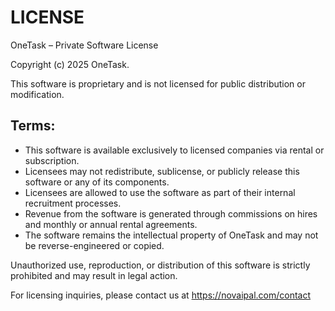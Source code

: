 # LICENSE

OneTask – Private Software License

Copyright (c) 2025 OneTask.

This software is proprietary and is not licensed for public distribution or modification.

## Terms:
- This software is available exclusively to licensed companies via rental or subscription.
- Licensees may not redistribute, sublicense, or publicly release this software or any of its components.
- Licensees are allowed to use the software as part of their internal recruitment processes.
- Revenue from the software is generated through commissions on hires and monthly or annual rental agreements.
- The software remains the intellectual property of OneTask and may not be reverse-engineered or copied.

Unauthorized use, reproduction, or distribution of this software is strictly prohibited and may result in legal action.

For licensing inquiries, please contact us at https://novaipal.com/contact

